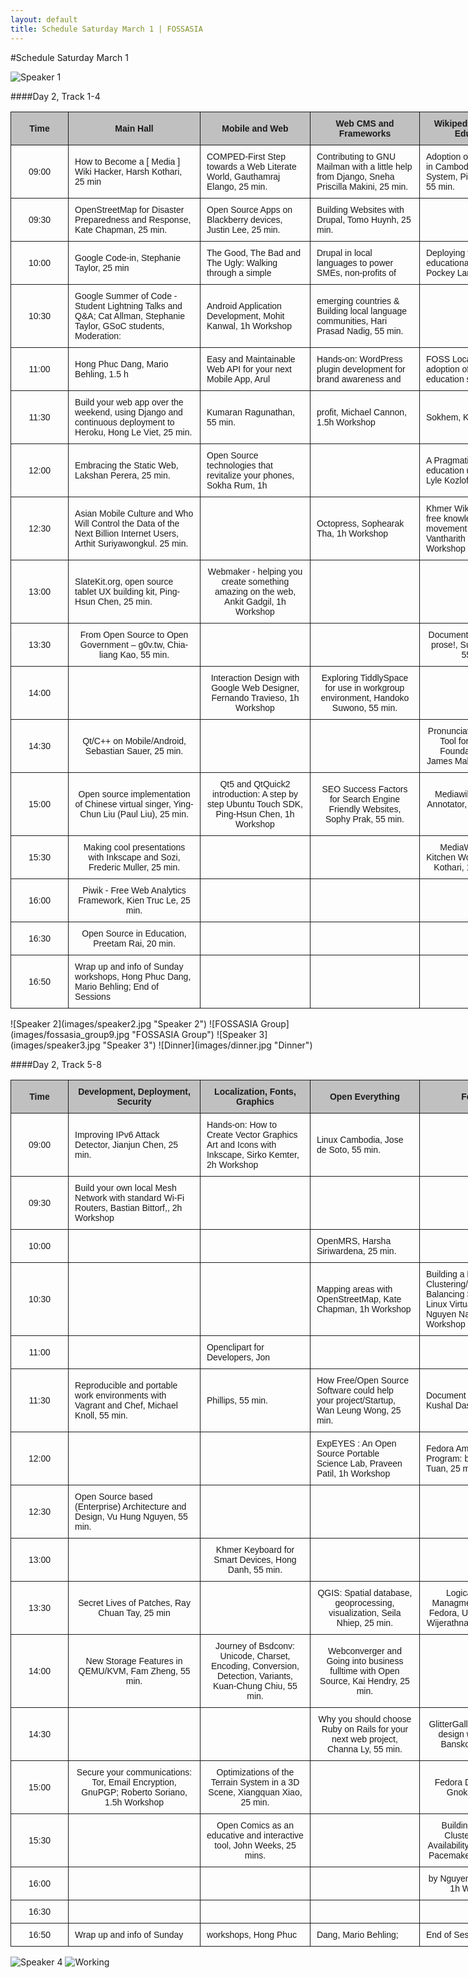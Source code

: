 ```yaml
---
layout: default
title: Schedule Saturday March 1 | FOSSASIA
---
```


<style>
#wrapper, #content, #side-bar {
	height: 440em;
}

#content {
	height: 434em;
}
</style>

#Schedule Saturday March 1

![Speaker 1](images/speaker1.jpg "Speaker 1")

####Day 2, Track 1-4

<style type="text/css">
.tg  {border-collapse:collapse;border-spacing:0;}
.tg td{font-family:Arial, sans-serif;font-size:14px;padding:10px 10px;border-style:solid;border-width:1px;overflow:hidden;word-break:normal;}
.tg th{font-family:Arial, sans-serif;font-size:14px;font-weight:normal;padding:10px 10px;border-style:solid;border-width:1px;overflow:hidden;word-break:normal;}
.tg .tg-s6z2{text-align:center}
.tg .tg-ipa1{font-weight:bold;background-color:#c0c0c0;text-align:center}
</style>
<table class="tg" style="undefined;table-layout: fixed; width: 835px">
<colgroup>
<col style="width: 92.19999998807907px">
<col style="width: 211.19999998807907px">
<col style="width: 176.19999998807907px">
<col style="width: 175.19999998807907px">
<col style="width: 180.19999998807907px">
</colgroup>
  <tr>
    <th class="tg-ipa1">Time</th>
    <th class="tg-ipa1">Main Hall</th>
    <th class="tg-ipa1">Mobile and Web</th>
    <th class="tg-ipa1">Web CMS and Frameworks</th>
    <th class="tg-ipa1">Wikipedia and Open Education</th>
  </tr>
  <tr>
    <td class="tg-s6z2">09:00</td>
    <td class="tg-031e">How to Become a [ Media ] Wiki Hacker, Harsh Kothari, 25 min</td>
    <td class="tg-031e">COMPED-First Step towards a Web Literate World, Gauthamraj Elango, 25 min.</td>
    <td class="tg-031e">Contributing to GNU Mailman with a little help from Django, Sneha Priscilla Makini, 25 min.</td>
    <td class="tg-031e">Adoption of OpenOffice in Cambodian Education System, Piseth Kheng, 55 min.</td>
  </tr>
  <tr>
    <td class="tg-s6z2">09:30</td>
    <td class="tg-031e">OpenStreetMap for Disaster Preparedness and Response, Kate Chapman, 25 min.</td>
    <td class="tg-031e">Open Source Apps on Blackberry devices, Justin Lee, 25 min.</td>
    <td class="tg-031e">Building Websites with Drupal, Tomo Huynh, 25 min.</td>
    <td class="tg-031e"></td>
  </tr>
  <tr>
    <td class="tg-s6z2">10:00</td>
    <td class="tg-031e">Google Code-in, Stephanie Taylor, 25 min</td>
    <td class="tg-031e">The Good, The Bad and The Ugly: Walking through a simple</td>
    <td class="tg-031e">Drupal in local languages to power SMEs, non-profits of</td>
    <td class="tg-031e">Deploying free educational projects, Pockey Lam, 55 min.</td>
  </tr>
  <tr>
    <td class="tg-s6z2">10:30</td>
    <td class="tg-031e">Google Summer of Code - Student Lightning Talks and Q&amp;A; Cat Allman, Stephanie Taylor, GSoC students, Moderation:</td>
    <td class="tg-031e">Android Application Development, Mohit Kanwal, 1h Workshop</td>
    <td class="tg-031e">emerging countries &amp; Building local language communities, Hari Prasad Nadig, 55 min.</td>
    <td class="tg-031e"></td>
  </tr>
  <tr>
    <td class="tg-s6z2">11:00</td>
    <td class="tg-031e">Hong Phuc Dang, Mario Behling, 1.5 h</td>
    <td class="tg-031e">Easy and Maintainable Web API for your next Mobile App, Arul</td>
    <td class="tg-031e">Hands-on: WordPress plugin development for brand awareness and</td>
    <td class="tg-031e">FOSS Localization and adoption of FOSS in the education system</td>
  </tr>
  <tr>
    <td class="tg-s6z2">11:30</td>
    <td class="tg-031e">Build your web app over the weekend, using Django and continuous deployment to Heroku, Hong Le Viet, 25 min.</td>
    <td class="tg-031e">Kumaran Ragunathan, 55 min.</td>
    <td class="tg-031e">profit, Michael Cannon, 1.5h Workshop</td>
    <td class="tg-031e">Sokhem, Khoem, 55 min.</td>
  </tr>
  <tr>
    <td class="tg-s6z2">12:00</td>
    <td class="tg-031e">Embracing the Static Web, Lakshan Perera, 25 min.</td>
    <td class="tg-031e">Open Source technologies that revitalize your phones, Sokha Rum, 1h</td>
    <td class="tg-031e"></td>
    <td class="tg-031e">A Pragmatic Stack: K-12 education using FOSS, Lyle Kozloff, 25 min.</td>
  </tr>
  <tr>
    <td class="tg-s6z2">12:30</td>
    <td class="tg-031e">Asian Mobile Culture and Who Will Control the Data of the Next Billion Internet Users, Arthit Suriyawongkul. 25 min.</td>
    <td class="tg-031e"></td>
    <td class="tg-031e">Octopress, Sophearak Tha, 1h Workshop</td>
    <td class="tg-031e">Khmer Wikipedia and the free knowledge movement in Cambodia, Vantharith Oum, Workshop 1h (Khmer)</td>
  </tr>
  <tr>
    <td class="tg-s6z2">13:00</td>
    <td class="tg-031e">SlateKit.org, open source tablet UX building kit, Ping-Hsun Chen, 25 min.</td>
    <td class="tg-s6z2">Webmaker - helping you create something amazing on the web, Ankit Gadgil, 1h Workshop</td>
    <td class="tg-031e"></td>
    <td class="tg-031e"></td>
  </tr>
  <tr>
    <td class="tg-s6z2">13:30</td>
    <td class="tg-s6z2">From Open Source to Open Government – g0v.tw, Chia-liang Kao, 55 min.</td>
    <td class="tg-s6z2"></td>
    <td class="tg-s6z2"></td>
    <td class="tg-s6z2">Documentation - not just prose!, Sundar Sindhu, 55 min.</td>
  </tr>
  <tr>
    <td class="tg-s6z2">14:00</td>
    <td class="tg-s6z2"></td>
    <td class="tg-s6z2">Interaction Design with Google Web Designer, Fernando Travieso, 1h Workshop</td>
    <td class="tg-s6z2">Exploring TiddlySpace for use in workgroup environment, Handoko Suwono, 55 min.</td>
    <td class="tg-s6z2"></td>
  </tr>
  <tr>
    <td class="tg-s6z2">14:30</td>
    <td class="tg-s6z2">Qt/C++ on Mobile/Android, Sebastian Sauer, 25 min.</td>
    <td class="tg-s6z2"></td>
    <td class="tg-s6z2"></td>
    <td class="tg-s6z2">Pronunciation Recording Tool for Wikimedia Foundation, Rahul James Maliakkal, 25 min.</td>
  </tr>
  <tr>
    <td class="tg-s6z2">15:00</td>
    <td class="tg-s6z2">Open source implementation of Chinese virtual singer, Ying-Chun Liu (Paul Liu), 25 min.</td>
    <td class="tg-s6z2">Qt5 and QtQuick2 introduction: A step by step Ubuntu Touch SDK, Ping-Hsun Chen, 1h Workshop</td>
    <td class="tg-s6z2">SEO Success Factors for Search Engine Friendly Websites, Sophy Prak, 55 min.</td>
    <td class="tg-s6z2">Mediawiki Extension: Annotator, Richa Jain, 25 min.</td>
  </tr>
  <tr>
    <td class="tg-s6z2">15:30</td>
    <td class="tg-s6z2">Making cool presentations with Inkscape and Sozi, Frederic Muller, 25 min.</td>
    <td class="tg-s6z2"></td>
    <td class="tg-s6z2"></td>
    <td class="tg-s6z2">MediaWiki Gadget Kitchen Workshop, Harsh Kothari, 1h Workshop</td>
  </tr>
  <tr>
    <td class="tg-s6z2">16:00</td>
    <td class="tg-s6z2">Piwik - Free Web Analytics Framework, Kien Truc Le, 25 min.</td>
    <td class="tg-s6z2"></td>
    <td class="tg-s6z2"></td>
    <td class="tg-s6z2"></td>
  </tr>
  <tr>
    <td class="tg-s6z2">16:30</td>
    <td class="tg-s6z2">Open Source in Education, Preetam Rai, 20 min.</td>
    <td class="tg-s6z2"></td>
    <td class="tg-s6z2"></td>
    <td class="tg-s6z2"></td>
  </tr>
  <tr>
    <td class="tg-s6z2">16:50</td>
    <td class="tg-031e">Wrap up and info of Sunday workshops, Hong Phuc Dang, Mario Behling; End of Sessions</td>
    <td class="tg-031e"></td>
    <td class="tg-031e"></td>
    <td class="tg-031e"></td>
  </tr>
</table>
![Speaker 2](images/speaker2.jpg "Speaker 2")
![FOSSASIA Group](images/fossasia_group9.jpg "FOSSASIA Group")
![Speaker 3](images/speaker3.jpg "Speaker 3")
![Dinner](images/dinner.jpg "Dinner")

####Day 2, Track 5-8

<style type="text/css">
.tg  {border-collapse:collapse;border-spacing:0;}
.tg td{font-family:Arial, sans-serif;font-size:14px;padding:10px 10px;border-style:solid;border-width:1px;overflow:hidden;word-break:normal;}
.tg th{font-family:Arial, sans-serif;font-size:14px;font-weight:normal;padding:10px 10px;border-style:solid;border-width:1px;overflow:hidden;word-break:normal;}
.tg .tg-s6z2{text-align:center}
.tg .tg-ipa1{font-weight:bold;background-color:#c0c0c0;text-align:center}
</style>
<table class="tg" style="undefined;table-layout: fixed; width: 835px">
<colgroup>
<col style="width: 92.19999998807907px">
<col style="width: 211.19999998807907px">
<col style="width: 176.19999998807907px">
<col style="width: 175.19999998807907px">
<col style="width: 180.19999998807907px">
</colgroup>
  <tr>
    <th class="tg-ipa1">Time</th>
    <th class="tg-ipa1">Development, Deployment, Security</th>
    <th class="tg-ipa1">Localization, Fonts, Graphics</th>
    <th class="tg-ipa1">Open Everything</th>
    <th class="tg-ipa1">Fedora</th>
  </tr>
  <tr>
    <td class="tg-s6z2">09:00</td>
    <td class="tg-031e">Improving IPv6 Attack Detector, Jianjun Chen, 25 min.</td>
    <td class="tg-031e">Hands-on: How to Create Vector Graphics Art and Icons with Inkscape, Sirko Kemter, 2h Workshop</td>
    <td class="tg-031e">Linux Cambodia, Jose de Soto, 55 min.</td>
    <td class="tg-031e"></td>
  </tr>
  <tr>
    <td class="tg-s6z2">09:30</td>
    <td class="tg-031e">Build your own local Mesh Network with standard Wi-Fi Routers, Bastian Bittorf,, 2h Workshop</td>
    <td class="tg-031e"></td>
    <td class="tg-031e"></td>
    <td class="tg-031e"></td>
  </tr>
  <tr>
    <td class="tg-s6z2">10:00</td>
    <td class="tg-031e"></td>
    <td class="tg-031e"></td>
    <td class="tg-031e">OpenMRS, Harsha Siriwardena, 25 min.</td>
    <td class="tg-031e"></td>
  </tr>
  <tr>
    <td class="tg-s6z2">10:30</td>
    <td class="tg-031e"></td>
    <td class="tg-031e"></td>
    <td class="tg-031e">Mapping areas with OpenStreetMap, Kate Chapman, 1h Workshop</td>
    <td class="tg-031e">Building a Fedora Clustering/Load Balancing System using Linux Virtual Server, Nguyen Nang Thang, Workshop (1 hour)</td>
  </tr>
  <tr>
    <td class="tg-s6z2">11:00</td>
    <td class="tg-031e"></td>
    <td class="tg-031e">Openclipart for Developers, Jon</td>
    <td class="tg-031e"></td>
    <td class="tg-031e"></td>
  </tr>
  <tr>
    <td class="tg-s6z2">11:30</td>
    <td class="tg-031e">Reproducible and portable work environments with Vagrant and Chef, Michael Knoll, 55 min.</td>
    <td class="tg-031e">Phillips, 55 min.</td>
    <td class="tg-031e">How Free/Open Source Software could help your project/Startup, Wan Leung Wong, 25 min.</td>
    <td class="tg-031e">Document your code, Kushal Das, 25 min.</td>
  </tr>
  <tr>
    <td class="tg-s6z2">12:00</td>
    <td class="tg-031e"></td>
    <td class="tg-031e"></td>
    <td class="tg-031e">ExpEYES : An Open Source Portable Science Lab, Praveen Patil, 1h Workshop</td>
    <td class="tg-031e">Fedora Ambassadors Program: by Truong Anh Tuan, 25 min.</td>
  </tr>
  <tr>
    <td class="tg-s6z2">12:30</td>
    <td class="tg-031e">Open Source based (Enterprise) Architecture and Design, Vu Hung Nguyen, 55 min.</td>
    <td class="tg-031e"></td>
    <td class="tg-031e"></td>
    <td class="tg-031e"></td>
  </tr>
  <tr>
    <td class="tg-s6z2">13:00</td>
    <td class="tg-031e"></td>
    <td class="tg-s6z2">Khmer Keyboard for Smart Devices, Hong Danh, 55 min.</td>
    <td class="tg-031e"></td>
    <td class="tg-031e"></td>
  </tr>
  <tr>
    <td class="tg-s6z2">13:30</td>
    <td class="tg-s6z2">Secret Lives of Patches, Ray Chuan Tay, 25 min</td>
    <td class="tg-s6z2"></td>
    <td class="tg-s6z2">QGIS: Spatial database, geoprocessing, visualization, Seila Nhiep, 25 min.</td>
    <td class="tg-s6z2">Logical Volume Managment(LVM) with Fedora, Uditha Bandara Wijerathna, 1h Workshop</td>
  </tr>
  <tr>
    <td class="tg-s6z2">14:00</td>
    <td class="tg-s6z2">New Storage Features in QEMU/KVM, Fam Zheng, 55 min.</td>
    <td class="tg-s6z2">Journey of Bsdconv: Unicode, Charset, Encoding, Conversion, Detection, Variants, Kuan-Chung Chiu, 55 min.</td>
    <td class="tg-s6z2">Webconverger and Going into business fulltime with Open Source, Kai Hendry, 25 min.</td>
    <td class="tg-s6z2"></td>
  </tr>
  <tr>
    <td class="tg-s6z2">14:30</td>
    <td class="tg-s6z2"></td>
    <td class="tg-s6z2"></td>
    <td class="tg-s6z2">Why you should choose Ruby on Rails for your next web project, Channa Ly, 55 min.</td>
    <td class="tg-s6z2">GlitterGallery for Fedora design work, Sarup Banskota, 25 min.</td>
  </tr>
  <tr>
    <td class="tg-s6z2">15:00</td>
    <td class="tg-s6z2">Secure your communications: Tor, Email Encryption, GnuPGP; Roberto Soriano, 1.5h Workshop</td>
    <td class="tg-s6z2">Optimizations of the Terrain System in a 3D Scene, Xiangquan Xiao, 25 min.</td>
    <td class="tg-s6z2"></td>
    <td class="tg-s6z2">Fedora Design Suite, Gnokii, 25 min.</td>
  </tr>
  <tr>
    <td class="tg-s6z2">15:30</td>
    <td class="tg-s6z2"></td>
    <td class="tg-s6z2">Open Comics as an educative and interactive tool, John Weeks, 25 mins.</td>
    <td class="tg-s6z2"></td>
    <td class="tg-s6z2">Building a Fedora Clustering/High-Availability System using Pacemaker &amp; Corosync:</td>
  </tr>
  <tr>
    <td class="tg-s6z2">16:00</td>
    <td class="tg-s6z2"></td>
    <td class="tg-s6z2"></td>
    <td class="tg-s6z2"></td>
    <td class="tg-s6z2">by Nguyen Nang Thang, 1h Workshop</td>
  </tr>
  <tr>
    <td class="tg-s6z2">16:30</td>
    <td class="tg-s6z2"></td>
    <td class="tg-s6z2"></td>
    <td class="tg-s6z2"></td>
    <td class="tg-s6z2"></td>
  </tr>
  <tr>
    <td class="tg-s6z2">16:50</td>
    <td class="tg-031e">Wrap up and info of Sunday </td>
    <td class="tg-031e">workshops, Hong Phuc </td>
    <td class="tg-031e">Dang, Mario Behling; </td>
    <td class="tg-031e">End of Sessions</td>
  </tr>
</table>

![Speaker 4](images/speaker4.jpg "Speaker 4")
![Working](images/working.jpg "Working")